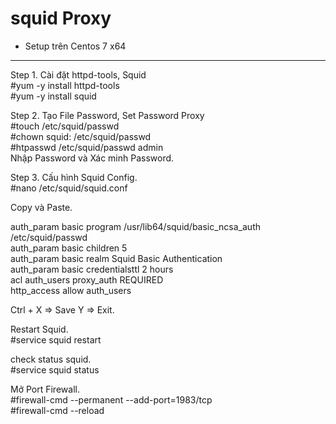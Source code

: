 # squid Proxy

+ Setup trên Centos 7 x64
--------------------------------
Step 1. Cài đặt httpd-tools, Squid <br />
#yum -y install httpd-tools <br />
#yum -y install squid

Step 2. Tạo File Password, Set Password Proxy <br />
#touch /etc/squid/passwd <br />
#chown squid: /etc/squid/passwd <br />
#htpasswd /etc/squid/passwd admin <br />
Nhập Password và Xác minh Password.

Step 3. Cấu hình Squid Config. <br />
#nano /etc/squid/squid.conf

Copy và Paste.

auth_param basic program /usr/lib64/squid/basic_ncsa_auth /etc/squid/passwd <br />
auth_param basic children 5 <br />
auth_param basic realm Squid Basic Authentication <br />
auth_param basic credentialsttl 2 hours <br />
acl auth_users proxy_auth REQUIRED <br />
http_access allow auth_users

Ctrl + X => Save Y => Exit.

Restart Squid. <br />
#service squid restart

check status squid. <br />
#service squid status

Mở Port Firewall. <br />
#firewall-cmd --permanent --add-port=1983/tcp <br />
#firewall-cmd --reload
